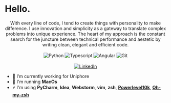 # Hello.

<p align="center">
With every line of code, I tend to create things with personality to make difference. I use innovation and simplicity as a gateway to translate complex problems into unique experience. The heart of my approach is the constant search for the juncture between technical performance and aestetic by writing clean, elegant and efficient code.
  <br><br>
  <img src="https://img.shields.io/badge/python-%233776AB?&style=flat-square&logo=python&logoColor=white" alt="Python">
  <img src="https://img.shields.io/badge/typescript-%23007ACC?&style=flat-square&logo=typescript&logoColor=white" alt="Typescript">
  <img src="https://img.shields.io/badge/angular-%23DD0031?&style=flat-square&logo=angular&logoColor=white" alt="Angular">
  <img src="https://img.shields.io/badge/git-%23F05032?&style=flat-square&logo=git&logoColor=white" alt="Git">
  <br><br>
  <a href="https://www.linkedin.com/in/acortino" target="_blank"><img src="https://img.shields.io/badge/LinkedIn-%230077B5.svg?&style=flat-square&logo=linkedin&logoColor=white" alt="LinkedIn"></a>
</p>

- :seedling: I’m currently working for Uniphore
- :feet: I'm running **MacOs**
- :zap: I'm using **PyCharm**, **Idea**, **Webstorm**, **vim**, **zsh**, <a href="https://github.com/Powerlevel9k/powerlevel9k">**Powerlevel10k**</a>, <a href="https://github.com/ohmyzsh/ohmyzsh">**Oh-my-zsh**</a>

